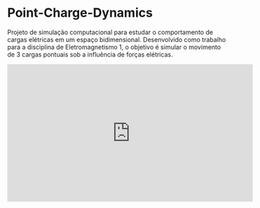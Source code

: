 # Point-Charge-Dynamics
Projeto de simulação computacional para estudar o comportamento de cargas elétricas em um espaço bidimensional. Desenvolvido como trabalho para a disciplina de Eletromagnetismo 1, o objetivo é simular o movimento de 3 cargas pontuais sob a influência de forças elétricas.

<iframe width="560" height="315" src="https://www.youtube.com/embed/wFZayI_rHOc?si=5pvE2CQ_1hJUfade" title="YouTube video player" frameborder="0" allow="accelerometer; autoplay; clipboard-write; encrypted-media; gyroscope; picture-in-picture; web-share" referrerpolicy="strict-origin-when-cross-origin" allowfullscreen></iframe>
